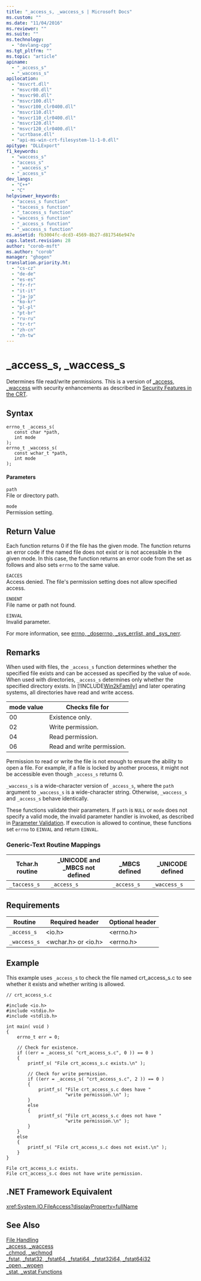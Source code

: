 ```yaml
---
title: "_access_s, _waccess_s | Microsoft Docs"
ms.custom: ""
ms.date: "11/04/2016"
ms.reviewer: ""
ms.suite: ""
ms.technology: 
  - "devlang-cpp"
ms.tgt_pltfrm: ""
ms.topic: "article"
apiname: 
  - "_access_s"
  - "_waccess_s"
apilocation: 
  - "msvcrt.dll"
  - "msvcr80.dll"
  - "msvcr90.dll"
  - "msvcr100.dll"
  - "msvcr100_clr0400.dll"
  - "msvcr110.dll"
  - "msvcr110_clr0400.dll"
  - "msvcr120.dll"
  - "msvcr120_clr0400.dll"
  - "ucrtbase.dll"
  - "api-ms-win-crt-filesystem-l1-1-0.dll"
apitype: "DLLExport"
f1_keywords: 
  - "waccess_s"
  - "access_s"
  - "_waccess_s"
  - "_access_s"
dev_langs: 
  - "C++"
  - "C"
helpviewer_keywords: 
  - "access_s function"
  - "taccess_s function"
  - "_taccess_s function"
  - "waccess_s function"
  - "_access_s function"
  - "_waccess_s function"
ms.assetid: fb3004fc-dcd3-4569-8b27-d817546e947e
caps.latest.revision: 28
author: "corob-msft"
ms.author: "corob"
manager: "ghogen"
translation.priority.ht: 
  - "cs-cz"
  - "de-de"
  - "es-es"
  - "fr-fr"
  - "it-it"
  - "ja-jp"
  - "ko-kr"
  - "pl-pl"
  - "pt-br"
  - "ru-ru"
  - "tr-tr"
  - "zh-cn"
  - "zh-tw"
---
```

# _access_s, _waccess_s
Determines file read/write permissions. This is a version of [_access, _waccess](../../c-runtime-library/reference/access-waccess.md) with security enhancements as described in [Security Features in the CRT](../../c-runtime-library/security-features-in-the-crt.md).  
  
## Syntax  
  
```  
errno_t _access_s(   
   const char *path,   
   int mode   
);  
errno_t _waccess_s(   
   const wchar_t *path,   
   int mode   
);  
```  
  
#### Parameters  
 `path`  
 File or directory path.  
  
 `mode`  
 Permission setting.  
  
## Return Value  
 Each function returns 0 if the file has the given mode. The function returns an error code if the named file does not exist or is not accessible in the given mode. In this case, the function returns an error code from the set as follows and also sets `errno` to the same value.  
  
 `EACCES`  
 Access denied. The file's permission setting does not allow specified access.  
  
 `ENOENT`  
 File name or path not found.  
  
 `EINVAL`  
 Invalid parameter.  
  
 For more information, see [errno, _doserrno, _sys_errlist, and _sys_nerr](../../c-runtime-library/errno-doserrno-sys-errlist-and-sys-nerr.md).  
  
## Remarks  
 When used with files, the `_access_s` function determines whether the specified file exists and can be accessed as specified by the value of `mode`. When used with directories, `_access_s` determines only whether the specified directory exists. In [!INCLUDE[Win2kFamily](../../c-runtime-library/includes/win2kfamily_md.md)] and later operating systems, all directories have read and write access.  
  
|mode value|Checks file for|  
|----------------|---------------------|  
|00|Existence only.|  
|02|Write permission.|  
|04|Read permission.|  
|06|Read and write permission.|  
  
 Permission to read or write the file is not enough to ensure the ability to open a file. For example, if a file is locked by another process, it might not be accessible even though `_access_s` returns 0.  
  
 `_waccess_s` is a wide-character version of `_access_s`, where the `path` argument to `_waccess_s` is a wide-character string. Otherwise, `_waccess_s` and `_access_s` behave identically.  
  
 These functions validate their parameters. If `path` is `NULL` or `mode` does not specify a valid mode, the invalid parameter handler is invoked, as described in [Parameter Validation](../../c-runtime-library/parameter-validation.md). If execution is allowed to continue, these functions set `errno` to `EINVAL` and return `EINVAL`.  
  
### Generic-Text Routine Mappings  
  
|Tchar.h routine|_UNICODE and _MBCS not defined|_MBCS defined|_UNICODE defined|  
|---------------------|--------------------------------------|--------------------|-----------------------|  
|`_taccess_s`|`_access_s`|`_access_s`|`_waccess_s`|  
  
## Requirements  
  
|Routine|Required header|Optional header|  
|-------------|---------------------|---------------------|  
|`_access_s`|\<io.h>|\<errno.h>|  
|`_waccess_s`|\<wchar.h> or \<io.h>|\<errno.h>|  
  
## Example  
 This example uses `_access_s` to check the file named crt_access_s.c to see whether it exists and whether writing is allowed.  
  
```  
// crt_access_s.c  
  
#include <io.h>  
#include <stdio.h>  
#include <stdlib.h>  
  
int main( void )  
{  
    errno_t err = 0;  
  
    // Check for existence.   
    if ((err = _access_s( "crt_access_s.c", 0 )) == 0 )  
    {  
        printf_s( "File crt_access_s.c exists.\n" );  
  
        // Check for write permission.   
        if ((err = _access_s( "crt_access_s.c", 2 )) == 0 )  
        {  
            printf_s( "File crt_access_s.c does have "  
                      "write permission.\n" );  
        }  
        else  
        {  
            printf_s( "File crt_access_s.c does not have "  
                      "write permission.\n" );  
        }  
    }  
    else  
    {  
        printf_s( "File crt_access_s.c does not exist.\n" );  
    }  
}  
```  
  
```Output  
File crt_access_s.c exists.  
File crt_access_s.c does not have write permission.  
```  
  
## .NET Framework Equivalent  
 <xref:System.IO.FileAccess?displayProperty=fullName>  
  
## See Also  
 [File Handling](../../c-runtime-library/file-handling.md)   
 [_access, _waccess](../../c-runtime-library/reference/access-waccess.md)   
 [_chmod, _wchmod](../../c-runtime-library/reference/chmod-wchmod.md)   
 [_fstat, _fstat32, _fstat64, _fstati64, _fstat32i64, _fstat64i32](../../c-runtime-library/reference/fstat-fstat32-fstat64-fstati64-fstat32i64-fstat64i32.md)   
 [_open, _wopen](../../c-runtime-library/reference/open-wopen.md)   
 [_stat, _wstat Functions](../../c-runtime-library/reference/stat-functions.md)